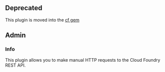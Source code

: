 ## Deprecated
This plugin is moved into the [cf gem](https://github.com/cloudfoundry/cf)

## Admin
### Info
This plugin allows you to make manual HTTP requests to the Cloud Foundry REST API.
